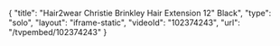 {
    "title": "Hair2wear Christie Brinkley Hair Extension  12\" Black",
    "type": "solo",
    "layout": "iframe-static",
    "videoId": "102374243",
    "url": "\/tvpembed\/102374243"
}